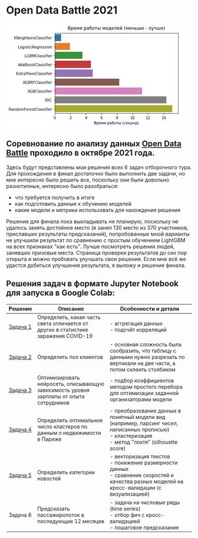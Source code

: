 # Open Data Battle 2021

![Скорость работы моделей](img/model_time.png)
  
## Соревнование по анализу данных [**Open Data Battle**][0] проходило в октябре 2021 года.

Здесь будут представлены мои решения всех 6 задач отборочного тура. Для прохождения в финал достаточно было выполнить две задачи, но мне интересно было решить все, поскольку они были довольно разнотипные, интересно было разобраться: 
- что требуется получить в итоге
- как подготовить данные к обучению моделей
- какие модели и метрики использовать для нахождения решения

Решение для финала пока выкладывать не планирую, поскольку не удалось занять достойное место (я занял 130 место из 370 участников, приславших результаты предсказаний), попробованные мной варианты не улучшили результат по сравнению с простым обучением LightGBM на всех признаках "как есть". Лучше посмотреть решения людей, занявших призовые места. Страница проверки результатов до сих пор открыта и можно пробовать улучшать свои решения. Если мне всё же удастся добиться улучшения результата, я выложу и решение финала.

## Решения задач в формате Jupyter Notebook для запуска в Google Colab:

| Решение | Описание | Особенности и детали |
| ------- | -------- | -------------------- |
| [Задача 1][1] | Определить, какая часть света отличается от других в статистике заражения COVID-19 | - аггрегация данных<br>- подсчёт корреляций |
| [Задача 2][2] | Определить пол клиентов | - основная сложность была сообразить, что таблицу с данными нужно разрезать по вертикали на две части, а потом склеить столбиком|
| [Задача 3][3] | Оптимизировать нейросеть, описывающую зависимость уровня зарплаты от опыта сотрудников | - подбор коэффициентов методом простого перебора для оптимизации заданной организаторами модели|
| [Задача 4][4] | Определить оптимальное число кластеров по данным о недвижимости в Париже | - преобразование данных в понятный модели вид (например, парсинг чисел, написанных прописью)<br>- кластеризация<br>- метод "локтя" (silhouette score) |
| [Задача 5][5] | Определить категории новостей | - векторизация текстов<br>- понижение размерности данных<br>- сравнение скоростей и качества разных моделей на кросс-валидации (с визуализацией)|
| Задача 6 | Предсказать пассажиропоток в последующие 12 месяцев | - задача на числовые ряды (time series)<br>- отбор фич с кросс-валидацией<br>- пошаговое предсказание |

  [0]: https://open-data-battle.geecko.com/issues
  [1]: https://github.com/crazyelf1971/odb21/blob/main/odb_1_Covid_19.ipynb
  [2]: https://github.com/crazyelf1971/odb21/blob/main/odb_2_Gender.ipynb
  [3]: https://github.com/crazyelf1971/odb21/blob/main/odb_3_Predict.ipynb 
  [4]: https://github.com/crazyelf1971/odb21/blob/main/odb_4_Paris.ipynb
  [5]: https://github.com/crazyelf1971/odb21/blob/main/odb_5_News.ipynb
